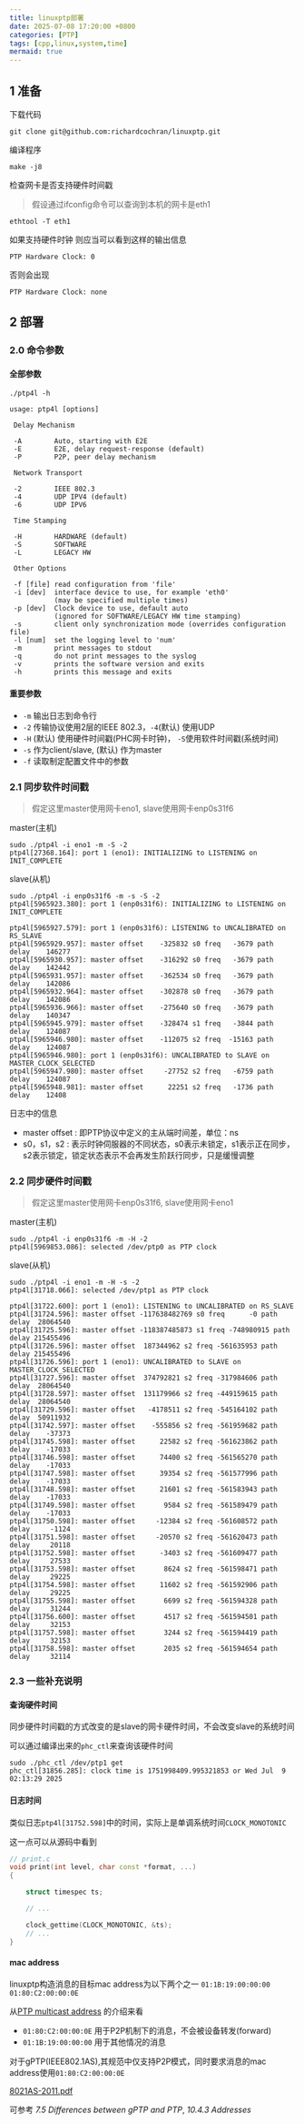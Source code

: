 ```yaml
---
title: linuxptp部署
date: 2025-07-08 17:20:00 +0800
categories: [PTP]
tags: [cpp,linux,system,time]
mermaid: true
---
```


## 1 准备

下载代码

```
git clone git@github.com:richardcochran/linuxptp.git
```

编译程序

```
make -j8
```

检查网卡是否支持硬件时间戳

>  假设通过ifconfig命令可以查询到本机的网卡是eth1

```
ethtool -T eth1

```

如果支持硬件时钟 则应当可以看到这样的输出信息

`PTP Hardware Clock: 0`

否则会出现

`PTP Hardware Clock: none`

## 2 部署

### 2.0 命令参数


#### 全部参数

```
./ptp4l -h

usage: ptp4l [options]

 Delay Mechanism

 -A        Auto, starting with E2E
 -E        E2E, delay request-response (default)
 -P        P2P, peer delay mechanism

 Network Transport

 -2        IEEE 802.3
 -4        UDP IPV4 (default)
 -6        UDP IPV6

 Time Stamping

 -H        HARDWARE (default)
 -S        SOFTWARE
 -L        LEGACY HW

 Other Options

 -f [file] read configuration from 'file'
 -i [dev]  interface device to use, for example 'eth0'
           (may be specified multiple times)
 -p [dev]  Clock device to use, default auto
           (ignored for SOFTWARE/LEGACY HW time stamping)
 -s        client only synchronization mode (overrides configuration file)
 -l [num]  set the logging level to 'num'
 -m        print messages to stdout
 -q        do not print messages to the syslog
 -v        prints the software version and exits
 -h        prints this message and exits
```


#### 重要参数


- `-m` 输出日志到命令行
- `-2` 传输协议使用2层的IEEE 802.3，`-4`(默认) 使用UDP
- `-H` (默认) 使用硬件时间戳(PHC网卡时钟)， `-S`使用软件时间戳(系统时间)
- `-s` 作为client/slave, (默认) 作为master
- `-f` 读取制定配置文件中的参数



### 2.1 同步软件时间戳

> 假定这里master使用网卡eno1, slave使用网卡enp0s31f6

master(主机)

```
sudo ./ptp4l -i eno1 -m -S -2
ptp4l[27368.164]: port 1 (eno1): INITIALIZING to LISTENING on INIT_COMPLETE

```


slave(从机)

```
sudo ./ptp4l -i enp0s31f6 -m -s -S -2
ptp4l[5965923.380]: port 1 (enp0s31f6): INITIALIZING to LISTENING on INIT_COMPLETE

ptp4l[5965927.579]: port 1 (enp0s31f6): LISTENING to UNCALIBRATED on RS_SLAVE
ptp4l[5965929.957]: master offset    -325832 s0 freq   -3679 path delay    146277
ptp4l[5965930.957]: master offset    -316292 s0 freq   -3679 path delay    142442
ptp4l[5965931.957]: master offset    -362534 s0 freq   -3679 path delay    142086
ptp4l[5965932.964]: master offset    -302878 s0 freq   -3679 path delay    142086
ptp4l[5965936.966]: master offset    -275640 s0 freq   -3679 path delay    140347
ptp4l[5965945.979]: master offset    -328474 s1 freq   -3844 path delay    124087
ptp4l[5965946.980]: master offset    -112075 s2 freq  -15163 path delay    124087
ptp4l[5965946.980]: port 1 (enp0s31f6): UNCALIBRATED to SLAVE on MASTER_CLOCK_SELECTED
ptp4l[5965947.980]: master offset     -27752 s2 freq   -6759 path delay    124087
ptp4l[5965948.981]: master offset      22251 s2 freq   -1736 path delay    12408
```


日志中的信息


- master offset : 即PTP协议中定义的主从端时间差，单位：ns
- s0，s1，s2 : 表示时钟伺服器的不同状态，s0表示未锁定，s1表示正在同步，s2表示锁定，锁定状态表示不会再发生阶跃行同步，只是缓慢调整


### 2.2 同步硬件时间戳

> 假定这里master使用网卡enp0s31f6, slave使用网卡eno1

master(主机)
```
sudo ./ptp4l -i enp0s31f6 -m -H -2
ptp4l[5969853.086]: selected /dev/ptp0 as PTP clock
```


slave(从机)
```
sudo ./ptp4l -i eno1 -m -H -s -2
ptp4l[31718.066]: selected /dev/ptp1 as PTP clock

ptp4l[31722.600]: port 1 (eno1): LISTENING to UNCALIBRATED on RS_SLAVE
ptp4l[31724.596]: master offset -117638482769 s0 freq      -0 path delay  28064540
ptp4l[31725.596]: master offset -118387485873 s1 freq -748980915 path delay 215455496
ptp4l[31726.596]: master offset  187344962 s2 freq -561635953 path delay 215455496
ptp4l[31726.596]: port 1 (eno1): UNCALIBRATED to SLAVE on MASTER_CLOCK_SELECTED
ptp4l[31727.596]: master offset  374792821 s2 freq -317984606 path delay  28064540
ptp4l[31728.597]: master offset  131179966 s2 freq -449159615 path delay  28064540
ptp4l[31729.596]: master offset   -4178511 s2 freq -545164102 path delay  50911932
ptp4l[31742.597]: master offset    -555856 s2 freq -561959682 path delay    -37373
ptp4l[31745.598]: master offset      22582 s2 freq -561623862 path delay    -17033
ptp4l[31746.598]: master offset      74400 s2 freq -561565270 path delay    -17033
ptp4l[31747.598]: master offset      39354 s2 freq -561577996 path delay    -17033
ptp4l[31748.598]: master offset      21601 s2 freq -561583943 path delay    -17033
ptp4l[31749.598]: master offset       9584 s2 freq -561589479 path delay    -17033
ptp4l[31750.598]: master offset     -12384 s2 freq -561608572 path delay     -1124
ptp4l[31751.598]: master offset     -20570 s2 freq -561620473 path delay     20118
ptp4l[31752.598]: master offset      -3403 s2 freq -561609477 path delay     27533
ptp4l[31753.598]: master offset       8624 s2 freq -561598471 path delay     29225
ptp4l[31754.598]: master offset      11602 s2 freq -561592906 path delay     29225
ptp4l[31755.598]: master offset       6699 s2 freq -561594328 path delay     31244
ptp4l[31756.600]: master offset       4517 s2 freq -561594501 path delay     32153
ptp4l[31757.598]: master offset       3244 s2 freq -561594419 path delay     32153
ptp4l[31758.598]: master offset       2035 s2 freq -561594654 path delay     32114
```

### 2.3 一些补充说明

#### 查询硬件时间

同步硬件时间戳的方式改变的是slave的网卡硬件时间，不会改变slave的系统时间

可以通过编译出来的`phc_ctl`来查询该硬件时间

```
sudo ./phc_ctl /dev/ptp1 get
phc_ctl[31856.285]: clock time is 1751998409.995321853 or Wed Jul  9 02:13:29 2025
```

#### 日志时间

类似日志`ptp4l[31752.598]`中的时间，实际上是单调系统时间`CLOCK_MONOTONIC`

这一点可以从源码中看到

```c++
// print.c
void print(int level, char const *format, ...)
{

	struct timespec ts;

    // ...

	clock_gettime(CLOCK_MONOTONIC, &ts);
    // ...
}
```

#### mac address

linuxptp构造消息的目标mac address为以下两个之一
`01:1B:19:00:00:00`
`01:80:C2:00:00:0E`

从[PTP multicast address](https://www.jianshu.com/p/5e1fa643586f) 的介绍来看

- `01:80:C2:00:00:0E` 用于P2P机制下的消息，不会被设备转发(forward)
- `01:1B:19:00:00:00` 用于其他情况的消息

对于gPTP(IEEE802.1AS),其规范中仅支持P2P模式，同时要求消息的mac address使用`01:80:C2:00:00:0E`

[8021AS-2011.pdf](https://www.ida.liu.se/~sohsa65/courses/tsn-course-2021/stds/8021AS-2011.pdf)

可参考 *7.5 Differences between gPTP and PTP*, *10.4.3 Addresses*


